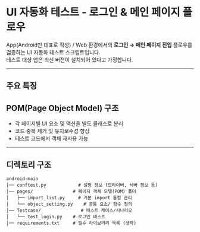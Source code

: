 # UI 자동화 테스트 - 로그인 & 메인 페이지 플로우

App(Android만 대표로 작성) / Web 환경에서의 **로그인 → 메인 페이지 진입** 플로우를 검증하는 UI 자동화 테스트 스크립트입니다.  
테스트 대상 앱은 최신 버전이 설치되어 있다고 가정합니다.

---

## 주요 특징

## POM(Page Object Model) 구조
- 각 페이지별 UI 요소 및 액션을 별도 클래스로 분리
- 코드 중복 제거 및 유지보수성 향상
- 테스트 코드에서 객체 재사용 가능

---

## 디렉토리 구조
```
android-main
│── conftest.py            # 설정 정보 (드라이버, 서버 정보 등)
│── pages/               # 페이지 객체 모델(POM) 폴더
│   ├── import_list.py     # 기본 import 통합 관리
│   └── object_setting.py    # 공통 요소/ 함수 정의
│── Testcase/               # 테스트 케이스/시나리오
│   └── test_login.py    # 로그인 테스트
│── requirements.txt     # 필수 라이브러리 목록 (생략)
```
